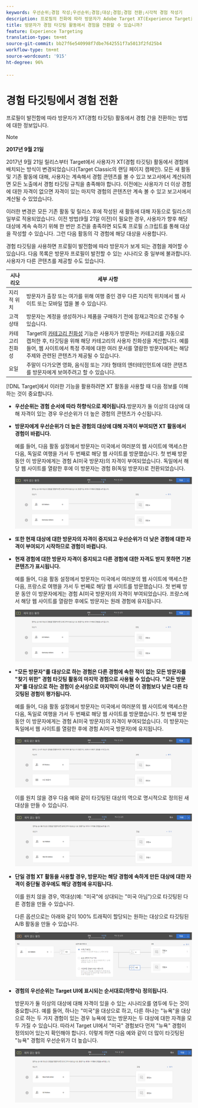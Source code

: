 ```yaml
---
keywords: 우선순위;경험 작성;우선순위;경험;대상;경험;경험 전환;시각적 경험 작성기
description: 프로필의 진화에 따라 방문자가 Adobe Target XT(Experience Targeting) 활동에서 경험 간을 전환하는 방법을 알아봅니다.
title: 방문자가 경험 타깃팅 활동에서 경험을 전환할 수 있습니까?
feature: Experience Targeting
translation-type: tm+mt
source-git-commit: bb27f6e540998f7dbe7642551f7a5013f2fd25b4
workflow-type: tm+mt
source-wordcount: '915'
ht-degree: 96%

---
```



# 경험 타깃팅에서 경험 전환

프로필이 발전함에 따라 방문자가 XT(경험 타깃팅) 활동에서 경험 간을 전환하는 방법에 대한 정보입니다.

>[!NOTE]
>
>**2017년 9월 21일**
>
>2017년 9월 21일 릴리스부터 Target에서 사용자가 XT(경험 타깃팅) 활동에서 경험에 배치되는 방식이 변경되었습니다(Target Classic의 랜딩 페이지 캠페인). 모든 새 활동 및 기존 활동에 대해, 사용자는 계속해서 경험 콘텐츠를 볼 수 있고 보고서에서 계산되려면 모든 노출에서 경험 타깃팅 규칙을 충족해야 합니다. 이전에는 사용자가 더 이상 경험에 대한 자격이 없으면 자격이 있는 마지막 경험의 콘텐츠만 계속 볼 수 있고 보고서에서 계산될 수 있었습니다.
>
>이러한 변경은 모든 기존 활동 및 릴리스 후에 작성된 새 활동에 대해 자동으로 릴리스의 일부로 적용되었습니다. 이전 방법(9월 21일 이전)이 필요한 경우, 사용자가 향후 해당 대상에 계속 속하기 위해 한 번만 조건을 충족하면 되도록 프로필 스크립트를 통해 대상을 작성할 수 있습니다. 그런 다음 활동의 각 경험에 해당 대상을 사용합니다.

경험 타깃팅을 사용하면 프로필이 발전함에 따라 방문자가 보게 되는 경험을 제어할 수 있습니다. 다음 목록은 방문자 프로필이 발전할 수 있는 시나리오 중 일부에 불과합니다. 사용자가 다른 콘텐츠를 제공할 수도 있습니다.

| 시나리오 | 세부 사항 |
|--- |--- |
| 지리적 위치 | 방문자가 출장 또는 여가를 위해 여행 중인 경우 다른 지리적 위치에서 웹 사이트 또는 모바일 앱을 볼 수 있습니다. |
| 고객 상태 | 방문자는 계정을 생성하거나 제품을 구매하기 전에 잠재고객으로 간주될 수 있습니다. |
| 카테고리 친화성 | Target의 [카테고리 친화성](/help/c-target/c-visitor-profile/category-affinity.md) 기능은 사용자가 방문하는 카테고리를 자동으로 캡처한 후, 타깃팅을 위해 해당 카테고리의 사용자 친화성을 계산합니다. 예를 들어, 웹 사이트에서 특정 주제에 대한 여러 문서를 열람한 방문자에게는 해당 주제와 관련된 콘텐츠가 제공될 수 있습니다. |
| 요일 | 주말이 다가오면 영화, 음식점 또는 기타 형태의 엔터테인먼트에 대한 콘텐츠를 방문자에게 보여주려고 할 수 있습니다. |

[!DNL Target]에서 이러한 기능을 활용하려면 XT 활동을 사용할 때 다음 정보를 이해하는 것이 중요합니다.

* **우선순위는 경험 순서에 따라 하향식으로 제어됩니다.**&#x200B;방문자가 둘 이상의 대상에 대해 자격이 있는 경우 우선순위가 더 높은 경험의 콘텐츠가 수신됩니다.
* **방문자에게 우선순위가 더 높은 경험의 대상에 대해 자격이 부여되면 XT 활동에서 경험이 바뀝니다.**

   예를 들어, 다음 활동 설정에서 방문자는 미국에서 여러분의 웹 사이트에 액세스한 다음, 독일로 여행을 가서 두 번째로 해당 웹 사이트를 방문했습니다. 첫 번째 방문 동안 이 방문자에게는 경험 A(미국 방문자)의 자격이 부여되었습니다. 독일에서 해당 웹 사이트를 열람한 후에 이 방문자는 경험 B(독일 방문자)로 전환되었습니다.

   ![우선 순위 미국 > 독일](/help/c-activities/t-experience-target/t-xt-create/assets/xt_priority_us_germany-new.png)

* **또한 현재 대상에 대한 방문자의 자격이 중지되고 우선순위가 더 낮은 경험에 대한 자격이 부여되기 시작하므로 경험이 바뀝니다.**
* **현재 경험에 대한 방문자 자격이 중지되고 다른 경험에 대한 자격도 받지 못하면 기본 콘텐츠가 표시됩니다.**

   예를 들어, 다음 활동 설정에서 방문자는 미국에서 여러분의 웹 사이트에 액세스한 다음, 프랑스로 여행을 가서 두 번째로 해당 웹 사이트를 방문했습니다. 첫 번째 방문 동안 이 방문자에게는 경험 A(미국 방문자)의 자격이 부여되었습니다. 프랑스에서 해당 웹 사이트를 열람한 후에도 방문자는 원래 경험에 유지됩니다.

   ![우선 순위 미국 > 독일](/help/c-activities/t-experience-target/t-xt-create/assets/xt_priority_us_germany-new.png)

* **&quot;모든 방문자&quot;를 대상으로 하는 경험은 다른 경험에 속한 적이 없는 모든 방문자를 &quot;찾기 위한&quot; 경험 타깃팅 활동의 마지막 경험으로 사용될 수 있습니다. &quot;모든 방문자&quot;를 대상으로 하는 경험이 순서상으로 마지막이 아니면 이 경험보다 낮은 다른 타깃팅된 경험이 평가됩니다.**

   예를 들어, 다음 활동 설정에서 방문자는 미국에서 여러분의 웹 사이트에 액세스한 다음, 독일로 여행을 가서 두 번째로 해당 웹 사이트를 방문했습니다. 첫 번째 방문 동안 이 방문자에게는 경험 A(미국 방문자)의 자격이 부여되었습니다. 이 방문자는 독일에서 웹 사이트를 열람한 후에 경험 A(미국 방문자)에 유지됩니다.

   ![우선 순위 미국 > 모든 방문자](/help/c-activities/t-experience-target/t-xt-create/assets/xt_priority_us_all_visitors-new.png)

   이를 원치 않을 경우 다음 예와 같이 타깃팅된 대상의 역으로 명시적으로 정의된 새 대상을 만들 수 있습니다.

   ![우선 순위 미국 > 미국 외](/help/c-activities/t-experience-target/t-xt-create/assets/xt_priority_us_not_us-new.png)

* **단일 경험 XT 활동을 사용할 경우, 방문자는 해당 경험에 속하게 만든 대상에 대한 자격이 중단될 경우에도 해당 경험에 유지됩니다.**

   이를 원치 않을 경우, 역대상(예: &quot;미국&quot;에 상대되는 &quot;미국 아님&quot;)으로 타깃팅된 다른 경험을 만들 수 있습니다. 

   다른 옵션으로는 아래와 같이 100% 트래픽이 할당되는 원하는 대상으로 타깃팅된 A/B 활동을 만들 수 있습니다.

   ![우선 순위 한 개의 경험](/help/c-activities/t-experience-target/t-xt-create/assets/xt_priority_one_experience-new.png)

* **경험의 우선순위는 Target UI에 표시되는 순서대로(하향식) 정의됩니다.**

   방문자가 둘 이상의 대상에 대해 자격이 있을 수 있는 시나리오를 염두에 두는 것이 중요합니다. 예를 들어, 하나는 &quot;미국&quot;을 대상으로 하고, 다른 하나는 &quot;뉴욕&quot;을 대상으로 하는 두 가지 경험이 있는 경우 뉴욕에 있는 방문자는 두 대상에 대한 자격을 모두 가질 수 있습니다. 따라서 Target UI에서 &quot;미국&quot; 경험보다 먼저 &quot;뉴욕&quot; 경험이 정의되어 있는지 확인해야 합니다. 이렇게 하면 다음 예와 같이 더 많이 타깃팅된 &quot;뉴욕&quot; 경험의 우선순위가 더 높습니다.

   ![우선 순위 뉴욕 > 미국](/help/c-activities/t-experience-target/t-xt-create/assets/xt_priority_ny_us-new.png)

